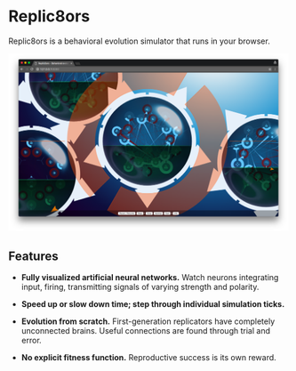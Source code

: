 # Replic8ors

Replic8ors is a behavioral evolution simulator that runs in your browser.

![Replic8ors screenshot](/screenshot.png?raw=true&version=9)

## Features

- **Fully visualized artificial neural networks.** Watch neurons integrating input, firing, transmitting signals of varying strength and polarity.

- **Speed up or slow down time; step through individual simulation ticks.**

- **Evolution from scratch.** First-generation replicators have completely unconnected brains. Useful connections are found through trial and error.

- **No explicit fitness function.** Reproductive success is its own reward.

